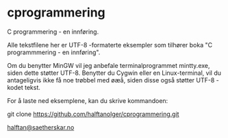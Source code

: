﻿# cprogrammering
C programmering - en innføring.

Alle tekstfilene her er UTF-8 -formaterte eksempler som tilhører boka "C programmmering - en innføring". 

Om du benytter MinGW vil jeg anbefale terminalprogrammet 
mintty.exe, siden dette støtter UTF-8. Benytter du Cygwin eller en Linux-terminal, vil du 
antageligvis ikke få noe trøbbel med øæå, siden disse også støtter UTF-8 -kodet tekst.

For å laste ned eksemplene, kan du skrive kommandoen:

git clone https://github.com/halftanolger/cprogrammering.git

halftan@saetherskar.no
